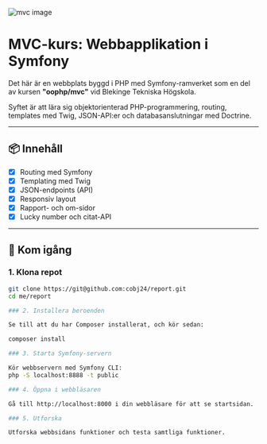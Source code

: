 ![mvc image](.img/web.jpg)

# MVC-kurs: Webbapplikation i Symfony

Det här är en webbplats byggd i PHP med Symfony-ramverket som en del av kursen **"oophp/mvc"** vid Blekinge Tekniska Högskola.

Syftet är att lära sig objektorienterad PHP-programmering, routing, templates med Twig, JSON-API:er och databasanslutningar med Doctrine.

---

## 📦 Innehåll

- [x] Routing med Symfony
- [x] Templating med Twig
- [x] JSON-endpoints (API)
- [x] Responsiv layout
- [x] Rapport- och om-sidor
- [x] Lucky number och citat-API

---

## 🚀 Kom igång

### 1. Klona repot

```bash
git clone https://git@github.com:cobj24/report.git
cd me/report

### 2. Installera beroenden

Se till att du har Composer installerat, och kör sedan:

composer install

### 3. Starta Symfony-servern

Kör webbservern med Symfony CLI:
php -S localhost:8888 -t public

### 4. Öppna i webbläsaren

Gå till http://localhost:8000 i din webbläsare för att se startsidan.

### 5. Utforska

Utforska webbsidans funktioner och testa samtliga funktioner.
